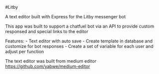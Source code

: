 #Litby

A text editor built with Express for the Litby messenger bot

This app was built to support a chatfuel bot via an API to provide custom responsed and special links to the editor



Features:
    - Text editor with auto save
    - Create template in database and customize for bot responses
    - Create a set of variable for each user and adjust per function

The text editor was built from medium editor https://github.com/yabwe/medium-editor